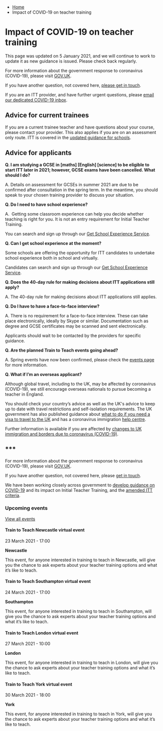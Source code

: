 *   [Home](/)
*   Impact of COVID-19 on teacher training

Impact of COVID-19 on teacher training
======================================

This page was updated on 5 January 2021, and we will continue to work to update it as new guidance is issued. Please check back regularly.

For more information about the government response to coronavirus (COVID-19), please visit [GOV.UK](http://www.gov.uk/coronavirus).

If you have another question, not covered here, [please get in touch](https://cms-getintoteaching.education.gov.uk/contact).

If you are an ITT provider, and have further urgent questions, please [email our dedicated COVID-19 inbox](mailto:DfE.coronavirushelpline@education.gov.uk).

Advice for current trainees
---------------------------

If you are a current trainee teacher and have questions about your course, please contact your provider. This also applies if you are on an assessment only route. ITT is covered in the [updated guidance for schools](https://www.gov.uk/government/publications/actions-for-schools-during-the-coronavirus-outbreak#school-workforce). 

Advice for applicants
---------------------

**Q. I am studying a GCSE in \[maths\] \[English\] \[science\] to be eligible to start ITT later in 2021; however, GCSE exams have been cancelled. What should I do?**

A. Details on assessment for GCSEs in summer 2021 are due to be confirmed after consultation in the spring term. In the meantime, you should speak to your chosen training provider to discuss your situation.

**Q. Do I need to have school experience?**

A.  Getting some classroom experience can help you decide whether teaching is right for you. It is not an entry requirement for Initial Teacher Training.

You can search and sign up through our [Get School Experience Service](https://getintoteaching.education.gov.uk/school-experience).

**Q. Can I get school experience at the moment?**

Some schools are offering the opportunity for ITT candidates to undertake school experience both in school and virtually.

Candidates can search and sign up through our [Get School Experience Service](https://getintoteaching.education.gov.uk/school-experience).

**Q. Does the 40-day rule for making decisions about ITT applications still apply?**

A. The 40-day rule for making decisions about ITT applications still applies.

**Q. Do I have to have a face-to-face interview?**

A. There is no requirement for a face-to-face interview. These can take place electronically, ideally by Skype or similar. Documentation such as degree and GCSE certificates may be scanned and sent electronically.

Applicants should wait to be contacted by the providers for specific guidance.

**Q. Are the planned Train to Teach events going ahead?**

A. Spring events have now been confirmed, please check the [events page](https://getintoteaching.education.gov.uk/teaching-events) for more information.

**Q. What if I’m an overseas applicant?**

Although global travel, including to the UK, may be affected by coronavirus (COVID-19), we still encourage overseas nationals to pursue becoming a teacher in England. 

You should check your country’s advice as well as the UK's advice to keep up to date with travel restrictions and self-isolation requirements. The UK government has also published guidance about [what to do if you need a visa to travel to the UK](https://www.gov.uk/guidance/coronavirus-covid-19-advice-for-uk-visa-applicants-and-temporary-uk-residents#outside-uk) and has a coronavirus immigration [help centre](https://www.gov.uk/guidance/coronavirus-covid-19-advice-for-uk-visa-applicants-and-temporary-uk-residents#helpline).

Further information is available if you are affected by [changes to UK immigration and borders due to coronavirus (COVID-19)](https://www.gov.uk/government/collections/coronavirus-covid-19-immigration-and-borders).

\*\*\*
------

For more information about the government response to coronavirus (COVID-19), please visit [GOV.UK](http://www.gov.uk/coronavirus).

If you have another question, not covered here, please [get in touch](https://cms-getintoteaching.education.gov.uk/contact).

We have been working closely across government to [develop guidance on COVID-19](https://www.gov.uk/government/publications/coronavirus-covid-19-initial-teacher-training-itt) and its impact on Initial Teacher Training, and the [amended ITT criteria](https://www.gov.uk/government/publications/initial-teacher-training-criteria). 

### Upcoming events

[View all events](/teaching-events)

[](/teaching-events/train-to-teach-events/train-to-teach-newcastle-virtual-event-230321)

#### Train to Teach Newcastle virtual event

23 March 2021 - 17:00

**Newcastle**

This event, for anyone interested in training to teach in Newcastle, will give you the chance to ask experts about your teacher training options and what it’s like to teach.

[](/teaching-events/train-to-teach-events/train-to-teach-southampton-virtual-event-240321)

#### Train to Teach Southampton virtual event

24 March 2021 - 17:00

**Southampton**

This event, for anyone interested in training to teach in Southampton, will give you the chance to ask experts about your teacher training options and what it’s like to teach.

[](/teaching-events/train-to-teach-events/train-to-teach-london-virtual-event-270321)

#### Train to Teach London virtual event

27 March 2021 - 10:00

**London**

This event, for anyone interested in training to teach in London, will give you the chance to ask experts about your teacher training options and what it’s like to teach.

[](/teaching-events/train-to-teach-events/train-to-teach-york-virtual-event-300321)

#### Train to Teach York virtual event

30 March 2021 - 18:00

**York**

This event, for anyone interested in training to teach in York, will give you the chance to ask experts about your teacher training options and what it’s like to teach.